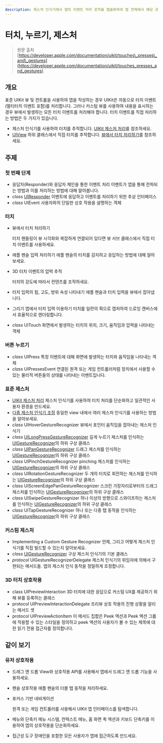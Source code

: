```yaml
---
description: 제스처 인식기에서 앱의 이벤트 처리 로직을 캡슐화하여 앱 전체에서 해당 코드를 재사용 할 수 있습니다.
---
```


# 터치, 누르기, 제스처

> 원문 출처  
> [https://developer.apple.com/documentation/uikit/touches\_presses\_and\_gestures](https://developer.apple.com/documentation/uikit/touches_presses_and_gestures)

## 개요

표준 UIKit 뷰 및 컨트롤을 사용하여 앱을 작성하는 경우 UIKit은 자동으로 터치 이벤트\(멀티터치 이벤트 포함\)를 처리합니다. 그러나 커스텀 뷰를 사용하여 내용을 표시하는 경우 뷰에서 발생하는 모든 터치 이벤트를 처리해야 합니다. 터치 이벤트를 직접 처리하는 방법은 두 가지가 있습니다.

* 제스처 인식기를 사용하여 터치를 추적합니다. [UIKit 제스처 처리](handling_uikit_gestures.md)를 참조하세요.
* [UIView](../views_and_controls/uiview.md) 하위 클래스에서 직접 터치를 추적합니다. [뷰에서 터치 처리하기](../../../etc/not-found.md)를 참조하세요.

## 주제

### 첫 번째 단계

* 응답자\(Responder\)와 응답자 체인을 통한 이벤트 처리 이벤트가 앱을 통해 전파되는 방법과 이를 처리하는 방법에 대해 알아봅니다.
* _class_ [UIResponder](uiresponder.md) 이벤트에 응답하고 이벤트를 처리하기 위한 추상 인터페이스
* _class_ UIEvent 사용자와의 단일한 상호 작용을 설명하는 객체

### 터치

* 뷰에서 터치 처리하기

  터치 핸들링이 뷰 시각화와 복잡하게 연결되어 있다면 뷰 서브 클래스에서 직접 터치 이벤트를 사용하세요.

* 애플 펜슬 입력 처리하기 애플 펜슬의 터치를 감지하고 응답하는 방법에 대해 알아보세요.
* 3D 터치 이벤트의 압력 추적

  터치의 강도에 따라서 컨텐츠를 조작하세요.

* 터치 입력의 힘, 고도, 방위 속성 나타내기 애플 펜슬과 터치 입력을 뷰에서 잡아냅니다.
* 그리기 앱에서 터치 입력 이용하기 터치를 일련의 획으로 캡처하여 드로잉 캔버스에서 효율적으로 렌더링합니다.
* _class_ UITouch 화면에서 발생하는 터치의 위치, 크기, 움직임과 압력을 나타내는 객체

### 버튼 누르기

* _class_ UIPress 특정 이벤트에 대해 화면에 발생하는 터치와 움직임을 나타내는 객체
* _class_ UIPressesEvent 연결된 원격 또는 게임 컨트롤러처럼 장치에서 사용할 수 있는 물리적 버튼들의 상태를 나타내는 이벤트입니다.

### 표준 제스처

* [UIKit 제스처 처리](handling_uikit_gestures.md) 제스처 인식기를 사용하여 터치 처리를 단순화하고 일관적인 사용자 환경을 만드세요.
* [다중 제스처 인식기 조정](coordinating-multiple-gesture-recognizers.md) 동일한 view 내에서 여러 제스처 인식기를 사용하는 방법을 알아보세요.
* _class_ UIHoverGestureRecognizer 뷰에서 포인터 움직임을 잡아내는 제스처 인식기
* _class_ [UILongPressGestureRecognizer](uilongpressgesturerecognizer.md) 길게 누르기 제스처를 인식하는 [UIGestureRecognizer](uigesturerecognizer.md)의 하위 구상 클래스
* _class_ [UIPanGestureRecognizer](uipangesturerecognizer/) 드래그 제스처를 인식하는 [UIGestureRecognizer](uigesturerecognizer.md)의 하위 구상 클래스
* _class_ UIPinchGestureRecognizer pinching 제스처를 인식하는 [UIGestureRecognizer](uigesturerecognizer.md)의 하위 구상 클래스
* _class_ UIRotationGestureRecognizer 두 개의 터치로 회전하는 제스처를 인식하는 [UIGestureRecognizer](uigesturerecognizer.md)의 하위 구상 클래스
* _class_ UIScreenEdgePanGestureRecognizer 스크린 가장자리로부터의 드래그 제스처를 인식하는 [UIGestureRecognizer](uigesturerecognizer.md)의 하위 구상 클래스
* _class_ UISwipeGestureRecognizer 하나 이상의 방향으로 스와이프하는 제스처를 인식하는 [UIGestureRecognizer](uigesturerecognizer.md)의 하위 구상 클래스
* _class_ UITapGestureRecognizer 하나 또는 다중 탭 동작을 인식하는 [UIGestureRecognizer](uigesturerecognizer.md)의 하위 구상 클래스

### 커스텀 제스처

* Implementing a Custom Gesture Recognizer 언제, 그리고 어떻게 제스처 인식기를 직접 빌드할 수 있는지 알아보세요.
* _class_ [UIGestureRecognizer](uigesturerecognizer.md) 구상 제스처 인식기의 기본 클래스
* _protocol_ UIGestureRecognizerDelegate 제스처 인식기의 위임자에 의해서 구현되는 메서드들. 앱의 제스처 인식 동작을 정밀하게 조정합니다.

### 3D 터치 상호작용

* class UIPreviewInteraction 3D 터치에 대한 응답으로 커스텀 UX를 제공하기 위해 뷰를 등록하는 클래스
* protocol UIPreviewInteractionDelegate 프리뷰 상호 작용의 진행 상황을 알리는 메서드 셋
* protocol UIPreviewActionItem 이 메서드 집합은 Peek 액션과 Peek 액션 그룹에 적용할 수 있는 스타일을 정의하고 peek 액션의 사용자가 볼 수 있는 제목에 대한 읽기 전용 접근자를 정의합니다.

## 같이 보기

### 유저 상호작용

* 드래그 앤 드롭 View와 상호작용 API를 사용해서 앱에서 드래그 앤 드롭 기능을 사용하세요.
* 펜슬 상호작용 애플 펜슬의 더블 탭 동작을 처리하세요.
* 포커스 기반 네비게이션

   원격 또는 게임 컨트롤러를 사용해서 UIKit 앱 인터페이스를 탐색합니다.

* 메뉴와 단축키 메뉴 시스템, 컨텍스트 메뉴, 홈 화면 퀵 액션과 키보드 단축키를 이용하여 앱의 상호작용을 단순화하세요.
* 접근성 도구 장애인을 포함한 모든 사용자가 앱에 접근하도록 만드세요.

